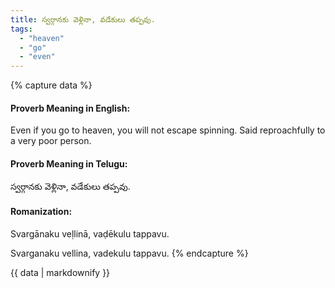 ```yaml
---
title: స్వర్గానకు వెళ్లినా, వడేకులు తప్పవు.
tags:
  - "heaven"
  - "go"
  - "even"
---
```


{% capture data %}
#### Proverb Meaning in English:
Even if you go to heaven, you will not escape spinning.
Said reproachfully to a very poor person.

#### Proverb Meaning in Telugu:
స్వర్గానకు వెళ్లినా, వడేకులు తప్పవు.

#### Romanization:
Svargānaku veḷlinā, vaḍēkulu tappavu.

Svarganaku vellina, vadekulu tappavu.
{% endcapture %}

{{ data | markdownify }}

